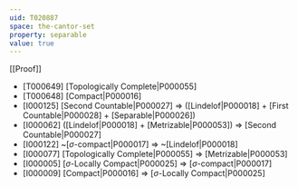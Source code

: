 ```yaml
---
uid: T020887
space: the-cantor-set
property: separable
value: true
---
```

[[Proof]]

* [T000649] [Topologically Complete|P000055]
* [T000648] [Compact|P000016]
* [I000125] [Second Countable|P000027] => ([Lindelof|P000018] + [First Countable|P000028] + [Separable|P000026])
* [I000062] ([Lindelof|P000018] + [Metrizable|P000053]) => [Second Countable|P000027]
* [I000122] ~[$\sigma$-compact|P000017] => ~[Lindelof|P000018]
* [I000077] [Topologically Complete|P000055] => [Metrizable|P000053]
* [I000005] [$\sigma$-Locally Compact|P000025] => [$\sigma$-compact|P000017]
* [I000009] [Compact|P000016] => [$\sigma$-Locally Compact|P000025]

